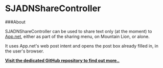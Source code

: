 SJADNShareController
=====

###About

SJADNShareController can be used to share text only (at the moment) to [App.net](http://app.net), either as part of the sharing menu, on Mountain Lion, or alone.

It uses App.net's web post intent and opens the post box already filled in, in the user's browser.

**[Visit the dedicated GitHub repository to find out more..](https://github.com/sebj/SJADNShareController)**